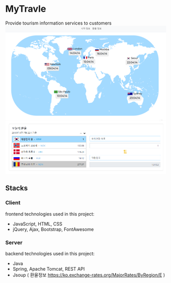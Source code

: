 # MyTravle 
Provide tourism information services to customers   
![Alt text](/tra3.PNG "Optional title")  
![Alt text](/tra4.PNG "Optional title")
## Stacks
### Client 
frontend technologies used in this project:

* JavaScript, HTML, CSS
* jQuery, Ajax, Bootstrap, FontAwesome

### Server 
backend technologies used in this project:

* Java
* Spring, Apache Tomcat, REST API
* Jsoup ( 환율정보 <https://ko.exchange-rates.org/MajorRates/ByRegion/E> )
